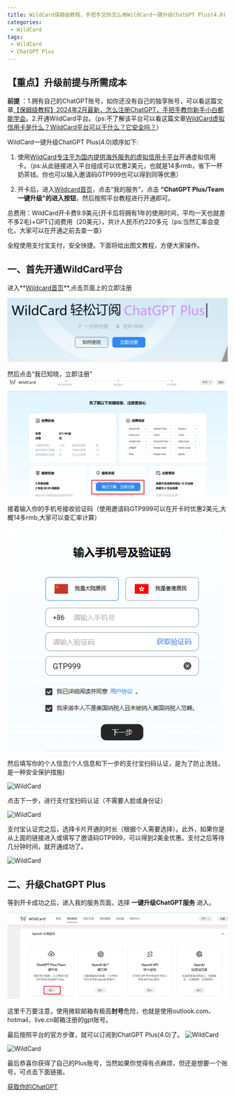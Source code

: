 ```yaml
---
title: WildCard保姆级教程，手把手交你怎么用WildCard一键升级ChatGPT Plus(4.0)
categories:
 - WildCard
tags:
 - WildCard
 - ChatGPT Plus
---
```

##  【重点】升级前提与所需成本

**前提** ：1.拥有自己的ChatGPT账号，如你还没有自己的独享账号，可以看这篇文章[【保姆级教程】2024年2月最新，怎么注册ChatGPT，手把手教你新手小白都能学会](https://txccai.github.io/gptDocs/chatGPT/how-to-register-gpt.html)。2.开通WildCard平台。（ps:不了解该平台可以看这篇文章[WildCard虚拟信用卡是什么？WildCard平台可以干什么？它安全吗？](https://txccai.github.io/gptDocs/WildCard/something-about-wildcard.html)）

WildCard一键升级ChatGPT Plus(4.0)顺序如下:

1. 使用[WildCard专注于为国内提供海外服务的虚拟信用卡平台](https://bewildcard.com/i/GTP999)开通虚拟信用卡。（ps:从此链接进入平台组成可以优惠2美元，也就是14多rmb，省下一杯奶茶钱。你也可以输入邀请码GTP999也可以得到同等优惠）

2. 开卡后，进入[Wildcard首页]((https://bewildcard.com/i/GTP999))，点击“我的服务”，点击 **“ChatGPT Plus/Team一键升级”的进入按钮**，然后按照平台教程进行开通即可。

总费用：WildCard开卡费9.9美元(开卡后将拥有1年的使用时间，平均一天也就差不多2毛)+GPT订阅费用（20美元），共计人民币约220多元（ps:当然汇率会变化，大家可以在开通之前去查一查）

全程使用支付宝支付，安全快捷。下面将给出图文教程，方便大家操作。

## 一、首先开通WildCard平台

进入**[Wildcard首页]((https://bewildcard.com/i/GTP999))**,点击页面上的立即注册

![WildCard](../imags/WildCard/register-WildCard1.png)


然后点击“我已知晓，立即注册”
![WildCard](../imags/WildCard/register-WildCard2.png)

接着输入你的手机号接收验证码（使用邀请码GTP999可以在开卡时优惠2美元,大概14多rmb,大家可以查汇率计算）
![WildCard](../imags/WildCard/register-WildCard3.png)


然后填写你的个人信息(个人信息和下一步的支付宝扫码认证，是为了防止洗钱，是一种安全保护措施)

![WildCard](https://puputeju-tc.oss-cn-beijing.aliyuncs.com/hSuBYe8jFCZyciA.png)

点击下一步，进行支付宝扫码认证（不需要人脸或身份证）

![WildCard](https://puputeju-tc.oss-cn-beijing.aliyuncs.com/4MVgEYJUdOL735e.png)

支付宝认证完之后，选择卡片开通的时长（根据个人需要选择）。此外，如果你是从上面的链接进入或填写了邀请码GTP999，可以得到2美金优惠。支付之后等待几分钟时间，就开通成功了。

![WildCard](https://puputeju-tc.oss-cn-beijing.aliyuncs.com/swk3aUTVeQmG2S7.png)

## 二、升级ChatGPT Plus

等到开卡成功之后，进入我的服务页面，选择 **一键升级ChatGPT服务** 进入。

![WildCard](../imags/WildCard/register-WildCard4.png)

这里千万要注意，使用微软邮箱有极高**封号**危险，也就是使用outlook.com、hotmail、live.cn邮箱注册的gpt账号。

最后按照平台的官方步骤，就可以订阅到ChatGPT Plus(4.0)了。
![WildCard](https://puputeju-tc.oss-cn-beijing.aliyuncs.com/xDmrkY6IcQnZzhl.png)

![WildCard](https://puputeju-tc.oss-cn-beijing.aliyuncs.com/QPBjvgMs4N8qWXa.png)

最后恭喜你获得了自己的Plus账号，当然如果你觉得有点麻烦，但还是想要一个账号，可点击下面链接。

[获取你的ChatGPT](http://localhost:8080/gptDocs/chatGPT/how-to-buy-gpt.html)